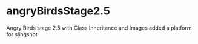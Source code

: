 # angryBirdsStage2.5
Angry Birds stage 2.5 with Class Inheritance and Images
added a platform for slingshot
